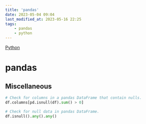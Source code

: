 ```yaml
---
title: 'pandas'
date: 2023-05-04 09:04
last_modified_at: 2023-05-16 22:25
tags:
    - pandas
    - python
---
```


[Python](Python.md)

# pandas

## Miscellaneous

```python
# Check for columns in a pandas DataFrame that contain nulls.
df.columns[pd.isnull(df).sum() > 0]

# Check for null data in pandas DataFrame.
df.isnull().any().any()
```
